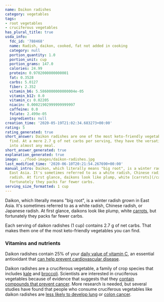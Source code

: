 ```yaml
---
name: Daikon radishes
category: vegetables
tags:
- root vegetables
- cruciferous vegetables
has_plural_title: true
usda_info:
  fdc_id: '788468'
  name: Radish, daikon, cooked, fat not added in cooking
  category: null
  portion_quantity: 1.0
  portion_unit: cup
  portion_grams: 147.0
  calories: 24.99
  protein: 0.9702000000000001
  fat: 0.3528
  carbs: 5.0127
  fiber: 2.352
  vitamin_b6: 5.5860000000000004e-05
  vitamin_b12: 0.0
  vitamin_c: 0.02205
  niacin: 0.00021902999999999997
  caffeine: 0.0
  folate: 2.499e-05
  ingredients: null
creation_time: '2020-05-19T21:02:34.683273+00:00'
rating: 5
rating_generated: true
short_answer: Daikon radishes are one of the most keto-friendly vegetables you can
  find. At a mere 2.7 g of net carbs per serving, they have the versatility to fit
  into almost any meal.
short_answer_generated: true
explanation_generated: true
image: ../food-images/daikon-radishes.jpg
last_modified_time: '2020-06-10T20:21:54.267690+00:00'
manual_intro: Daikon, which literally means "big root", is a winter radish grown in
  East Asia. It's sometimes referred to as a white radish, Chinese radish, or Japanese
  radish. At first glance, daikons look like plump, white [carrots](/carrots), but
  fortunately they packs far fewer carbs.
serving_size_formatted: 1 cup
---
```

Daikon, which literally means "big root", is a winter radish grown in East Asia. It's sometimes referred to as a white radish, Chinese radish, or Japanese radish. At first glance, daikons look like plump, white [carrots](/carrots), but fortunately they packs far fewer carbs.

Each serving of daikon radishes (1 cup) contains 2.7 g of net carbs. That makes them one of the most keto-friendly vegetables you can find.

### Vitamins and nutrients

Daikon radishes contain 25% of your [daily value of vitamin C](https://ods.od.nih.gov/factsheets/VitaminC-HealthProfessional/), an essential antioxidant that [can help prevent cardiovascular disease](https://www.ncbi.nlm.nih.gov/pubmed/17884994).

Daikon radishes are a cruciferous vegetable, a family of crop species that includes [kale](/kale) and [broccoli](/broccoli). Scientists are interested in cruciferous vegetables because of evidence that suggests that they [contain compounds that prevent cancer](https://www.cancer.gov/about-cancer/causes-prevention/risk/diet/cruciferous-vegetables-fact-sheet). More research is needed, but several studies have found that people who consume cruciferous vegetables like daikon radishes are [less likely to develop lung](https://www.ncbi.nlm.nih.gov/pubmed/11078758) or [colon cancer](https://www.ncbi.nlm.nih.gov/pubmed/11117618).
